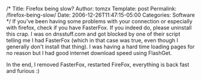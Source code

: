 /*
 Title: Firefox being slow?
 Author: tomzx
 Template: post
 Permalink: /firefox-being-slow/
 Date: 2006-12-26T11:47:15-05:00
 Categories: Software
*/
If you've been having some problems with your connection or especially with firefox, check if you have FasterFox. If you indeed do, please uninstall this crap. I was on dnsstuff.com and got blocked by one of their script telling me I had FasterFox (which in that case was true, even though I generally don't install that thing). I was having a hard time loading pages for no reason but I had good internet download speed using FlashGet.

In the end, I removed FasterFox, restarted FireFox, everything is back fast and furious :)